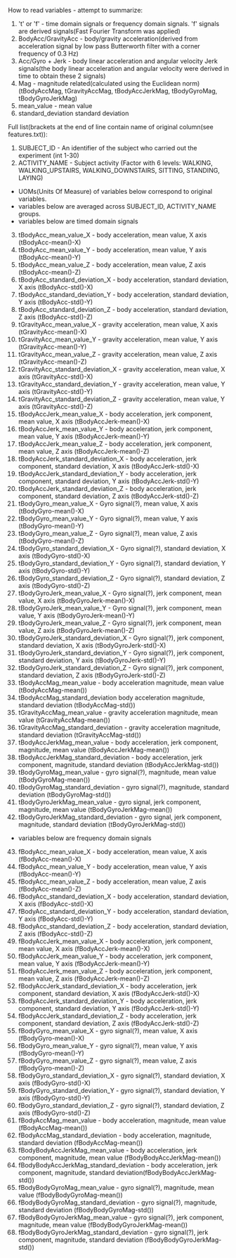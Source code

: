 How to read variables - attempt to summarize:

1. 't' or 'f'          - time domain signals or frequency domain signals. 'f' signals are derived signals(Fast Fourier Transform was applied)
2.  BodyAcc/GravityAcc - body/gravity acceleration(derived from acceleration signal by low pass Butterworth filter with a corner frequency of 0.3 Hz)
3.  Acc/Gyro + Jerk    - body linear acceleration and angular velocity Jerk signals(the body linear acceleration and angular velocity were derived in time to obtain these 2 signals)
4.  Mag                - magnitude related(calculated using the Euclidean norm)(tBodyAccMag, tGravityAccMag, tBodyAccJerkMag, tBodyGyroMag, tBodyGyroJerkMag)
5. mean_value - mean value
6. standard_deviation standard deviation

Full list(brackets at the end of line contain name of original column(see features.txt)):

1. SUBJECT_ID - An identifier of the subject who carried out the experiment (int 1-30)
2. ACTIVITY\_NAME - Subject activity (Factor with 6 levels: WALKING, WALKING\_UPSTAIRS, WALKING\_DOWNSTAIRS, SITTING, STANDING, LAYING)
- UOMs(Units Of Measure) of variables below correspond to original variables.
- variables below are averaged across SUBJECT\_ID, ACTIVITY\_NAME groups.
- variables below are timed domain signals
3. tBodyAcc\_mean\_value\_X - body acceleration, mean value, X axis (tBodyAcc-mean()-X)
4. tBodyAcc\_mean\_value\_Y - body acceleration, mean value, Y axis (tBodyAcc-mean()-Y)
5. tBodyAcc\_mean\_value\_Z - body acceleration, mean value, Z axis (tBodyAcc-mean()-Z)
6. tBodyAcc\_standard\_deviation\_X - body acceleration, standard deviation, X axis (tBodyAcc-std()-X)
7. tBodyAcc\_standard\_deviation\_Y - body acceleration, standard deviation, Y axis (tBodyAcc-std()-Y)
8. tBodyAcc\_standard\_deviation\_Z - body acceleration, standard deviation, Z axis (tBodyAcc-std()-Z)
9. tGravityAcc\_mean\_value\_X - gravity acceleration, mean value, X axis (tGravityAcc-mean()-X)
10. tGravityAcc\_mean\_value\_Y - gravity acceleration, mean value, Y axis (tGravityAcc-mean()-Y)
11. tGravityAcc\_mean\_value\_Z - gravity acceleration, mean value, Z axis (tGravityAcc-mean()-Z)
12. tGravityAcc\_standard\_deviation\_X - gravity acceleration, mean value, X axis (tGravityAcc-std()-X)
13. tGravityAcc\_standard\_deviation\_Y - gravity acceleration, mean value, Y axis (tGravityAcc-std()-Y)
14. tGravityAcc\_standard\_deviation\_Z - gravity acceleration, mean value, Y axis (tGravityAcc-std()-Z)
15. tBodyAccJerk\_mean\_value\_X - body acceleration, jerk component, mean value, X axis (tBodyAccJerk-mean()-X)
16. tBodyAccJerk\_mean\_value\_Y - body acceleration, jerk component, mean value, Y axis (tBodyAccJerk-mean()-Y)
17. tBodyAccJerk\_mean\_value\_Z - body acceleration, jerk component, mean value, Z axis (tBodyAccJerk-mean()-Z)
18. tBodyAccJerk\_standard\_deviation\_X - body acceleration, jerk component, standard deviation, X axis (tBodyAccJerk-std()-X)
19. tBodyAccJerk\_standard\_deviation\_Y - body acceleration, jerk component, standard deviation, Y axis (tBodyAccJerk-std()-Y)
20. tBodyAccJerk\_standard\_deviation\_Z - body acceleration, jerk component, standard deviation, Z axis (tBodyAccJerk-std()-Z)
21. tBodyGyro\_mean\_value\_X - Gyro signal(?), mean value, X axis  (tBodyGyro-mean()-X)
22. tBodyGyro\_mean\_value\_Y - Gyro signal(?), mean value, Y axis  (tBodyGyro-mean()-Y)
23. tBodyGyro\_mean\_value\_Z - Gyro signal(?), mean value, Z axis  (tBodyGyro-mean()-Z)
24. tBodyGyro\_standard\_deviation\_X - Gyro signal(?), standard deviation, X axis (tBodyGyro-std()-X)
25. tBodyGyro\_standard\_deviation\_Y - Gyro signal(?), standard deviation, Y axis (tBodyGyro-std()-Y)
26. tBodyGyro\_standard\_deviation\_Z - Gyro signal(?), standard deviation, Z axis (tBodyGyro-std()-Z)
27. tBodyGyroJerk\_mean\_value\_X - Gyro signal(?), jerk component, mean value, X axis (tBodyGyroJerk-mean()-X)
28. tBodyGyroJerk\_mean\_value\_Y - Gyro signal(?), jerk component, mean value, Y axis (tBodyGyroJerk-mean()-Y)
29. tBodyGyroJerk\_mean\_value\_Z - Gyro signal(?), jerk component, mean value, Z axis (tBodyGyroJerk-mean()-Z)
30. tBodyGyroJerk\_standard\_deviation\_X - Gyro signal(?), jerk component, standard deviation, X axis (tBodyGyroJerk-std()-X)
31. tBodyGyroJerk\_standard\_deviation\_Y - Gyro signal(?), jerk component, standard deviation, Y axis (tBodyGyroJerk-std()-Y)
32. tBodyGyroJerk\_standard\_deviation\_Z - Gyro signal(?), jerk component, standard deviation, Z axis (tBodyGyroJerk-std()-Z)
33. tBodyAccMag\_mean\_value - body acceleration magnitude, mean value (tBodyAccMag-mean())
34. tBodyAccMag\_standard\_deviation body acceleration magnitude, standard deviation (tBodyAccMag-std())
35. tGravityAccMag\_mean\_value - gravity acceleration magnitude, mean value (tGravityAccMag-mean())
36. tGravityAccMag\_standard\_deviation  - gravity acceleration magnitude, standard deviation (tGravityAccMag-std())
37. tBodyAccJerkMag\_mean\_value - body acceleration, jerk component, magnitude, mean value (tBodyAccJerkMag-mean())
38. tBodyAccJerkMag\_standard\_deviation - body acceleration, jerk component, magnitude, standard deviation (tBodyAccJerkMag-std())
39. tBodyGyroMag\_mean\_value - gyro signal(?), magnitude, mean value (tBodyGyroMag-mean())
40. tBodyGyroMag\_standard\_deviation - gyro signal(?), magnitude, standard deviation (tBodyGyroMag-std())
41. tBodyGyroJerkMag\_mean\_value - gyro signal, jerk component, magnitude, mean value (tBodyGyroJerkMag-mean())
42. tBodyGyroJerkMag\_standard\_deviation - gyro signal, jerk component, magnitude, standard deviation (tBodyGyroJerkMag-std())
- variables below are frequency domain signals
43. fBodyAcc\_mean\_value\_X - body acceleration, mean value, X axis (fBodyAcc-mean()-X)
44. fBodyAcc\_mean\_value\_Y - body acceleration, mean value, Y axis (fBodyAcc-mean()-Y)
45. fBodyAcc\_mean\_value\_Z - body acceleration, mean value, Z axis (fBodyAcc-mean()-Z)
46. fBodyAcc\_standard\_deviation_X - body acceleration, standard deviation, X axis (fBodyAcc-std()-X)
47. fBodyAcc\_standard\_deviation_Y - body acceleration, standard deviation, Y axis (fBodyAcc-std()-Y)
48. fBodyAcc\_standard\_deviation_Z - body acceleration, standard deviation, Z axis (fBodyAcc-std()-Z)
49. fBodyAccJerk\_mean\_value\_X - body acceleration, jerk component, mean value, X axis (fBodyAccJerk-mean()-X)
50. fBodyAccJerk\_mean\_value\_Y - body acceleration, jerk component, mean value, Y axis (fBodyAccJerk-mean()-Y)
51. fBodyAccJerk\_mean\_value\_Z - body acceleration, jerk component, mean value, Z axis (fBodyAccJerk-mean()-Z)
52. fBodyAccJerk\_standard\_deviation\_X - body acceleration, jerk component, standard deviation, X axis (fBodyAccJerk-std()-X)
53. fBodyAccJerk\_standard\_deviation\_Y - body acceleration, jerk component, standard deviation, Y axis (fBodyAccJerk-std()-Y)
54. fBodyAccJerk\_standard\_deviation\_Z - body acceleration, jerk component, standard deviation, Z axis (fBodyAccJerk-std()-Z)
55. fBodyGyro\_mean\_value\_X - gyro signal(?), mean value, X axis (fBodyGyro-mean()-X)
56. fBodyGyro\_mean\_value\_Y - gyro signal(?), mean value, Y axis (fBodyGyro-mean()-Y)
57. fBodyGyro\_mean\_value\_Z - gyro signal(?), mean value, Z axis (fBodyGyro-mean()-Z)
58. fBodyGyro\_standard\_deviation\_X - gyro signal(?), standard deviation, X axis (fBodyGyro-std()-X)
59. fBodyGyro\_standard\_deviation\_Y - gyro signal(?), standard deviation, Y axis (fBodyGyro-std()-Y)
60. fBodyGyro\_standard\_deviation\_Z - gyro signal(?), standard deviation, Z axis (fBodyGyro-std()-Z)
61. fBodyAccMag\_mean\_value - body acceleration, magnitude, mean value (fBodyAccMag-mean())
62. fBodyAccMag\_standard\_deviation - body acceleration, magnitude, standard deviation (fBodyAccMag-mean())
63. fBodyBodyAccJerkMag\_mean\_value - body acceleration, jerk component, magnitude, mean value (fBodyBodyAccJerkMag-mean())
64. fBodyBodyAccJerkMag\_standard\_deviation - body acceleration, jerk component, magnitude, standard deviation(fBodyBodyAccJerkMag-std())
65. fBodyBodyGyroMag\_mean\_value - gyro signal(?), magnitude, mean value (fBodyBodyGyroMag-mean())
66. fBodyBodyGyroMag\_standard\_deviation - gyro signal(?), magnitude, standard deviation (fBodyBodyGyroMag-std())
67. fBodyBodyGyroJerkMag\_mean\_value - gyro signal(?), jerk component, magnitude, mean value (fBodyBodyGyroJerkMag-mean())
68. fBodyBodyGyroJerkMag\_standard\_deviation - gyro signal(?), jerk component, magnitude, standard deviation (fBodyBodyGyroJerkMag-std())
